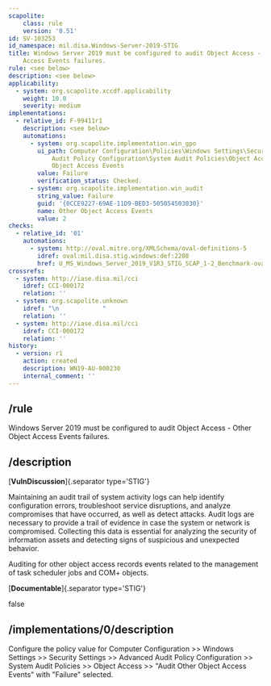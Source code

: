 ```yaml
---
scapolite:
    class: rule
    version: '0.51'
id: SV-103253
id_namespace: mil.disa.Windows-Server-2019-STIG
title: Windows Server 2019 must be configured to audit Object Access - Other Object
    Access Events failures.
rule: <see below>
description: <see below>
applicability:
  - system: org.scapolite.xccdf.applicability
    weight: 10.0
    severity: medium
implementations:
  - relative_id: F-99411r1
    description: <see below>
    automations:
      - system: org.scapolite.implementation.win_gpo
        ui_path: Computer Configuration\Policies\Windows Settings\Security Settings\Advanced
            Audit Policy Configuration\System Audit Policies\Object Access\Audit Other
            Object Access Events
        value: Failure
        verification_status: Checked.
      - system: org.scapolite.implementation.win_audit
        string_value: Failure
        guid: '{0CCE9227-69AE-11D9-BED3-505054503030}'
        name: Other Object Access Events
        value: 2
checks:
  - relative_id: '01'
    automations:
      - system: http://oval.mitre.org/XMLSchema/oval-definitions-5
        idref: oval:mil.disa.stig.windows:def:2208
        href: U_MS_Windows_Server_2019_V1R3_STIG_SCAP_1-2_Benchmark-oval.xml
crossrefs:
  - system: http://iase.disa.mil/cci
    idref: CCI-000172
    relation: ''
  - system: org.scapolite.unknown
    idref: "\n            "
    relation: ''
  - system: http://iase.disa.mil/cci
    idref: CCI-000172
    relation: ''
history:
  - version: r1
    action: created
    description: WN19-AU-000230
    internal_comment: ''
---
```



## /rule

Windows Server 2019 must be configured to audit Object Access - Other Object Access Events failures.

## /description

[**VulnDiscussion**]{.separator type='STIG'}

Maintaining an audit trail of system activity logs can help identify configuration errors, troubleshoot service disruptions, and analyze compromises that have occurred, as well as detect attacks. Audit logs are necessary to provide a trail of evidence in case the system or network is compromised. Collecting this data is essential for analyzing the security of information assets and detecting signs of suspicious and unexpected behavior.

Auditing for other object access records events related to the management of task scheduler jobs and COM+ objects.

[**Documentable**]{.separator type='STIG'}

false

## /implementations/0/description

Configure the policy value for Computer Configuration >> Windows Settings >> Security Settings >> Advanced Audit Policy Configuration >> System Audit Policies >> Object Access >> "Audit Other Object Access Events" with "Failure" selected.
